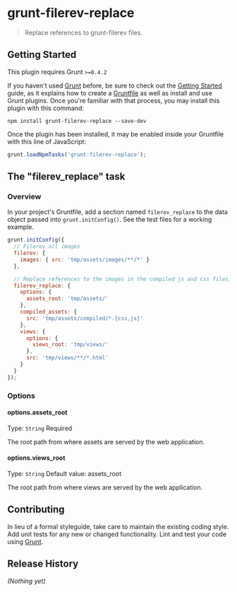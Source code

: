 # grunt-filerev-replace

> Replace references to grunt-filerev files.

## Getting Started
This plugin requires Grunt `>=0.4.2`

If you haven't used [Grunt](http://gruntjs.com/) before, be sure to check out the [Getting Started](http://gruntjs.com/getting-started) guide, as it explains how to create a [Gruntfile](http://gruntjs.com/sample-gruntfile) as well as install and use Grunt plugins. Once you're familiar with that process, you may install this plugin with this command:

```shell
npm install grunt-filerev-replace --save-dev
```

Once the plugin has been installed, it may be enabled inside your Gruntfile with this line of JavaScript:

```js
grunt.loadNpmTasks('grunt-filerev-replace');
```

## The "filerev_replace" task

### Overview
In your project's Gruntfile, add a section named `filerev_replace` to the data object passed into `grunt.initConfig()`. See the test files for a working example.

```js
grunt.initConfig({
  // Filerev all images
  filerev: {
    images: { src: 'tmp/assets/images/**/*' }
  },

  // Replace references to the images in the compiled js and css files, and the html views
  filerev_replace: {
    options: {
      assets_root: 'tmp/assets/'
    },
    compiled_assets: {
      src: 'tmp/assets/compiled/*.{css,js}'
    },
    views: {
      options: {
        views_root: 'tmp/views/'
      },
      src: 'tmp/views/**/*.html'
    }
  }
});
```

### Options

#### options.assets_root
Type: `String`
Required

The root path from where assets are served by the web application.

#### options.views_root
Type: `String`
Default value: assets_root

The root path from where views are served by the web application.

## Contributing
In lieu of a formal styleguide, take care to maintain the existing coding style. Add unit tests for any new or changed functionality. Lint and test your code using [Grunt](http://gruntjs.com/).

## Release History
_(Nothing yet)_
